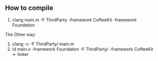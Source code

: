 ## How to compile
1. clang main.m -F ThirdParty -framework CoffeeKit -framework Foundation

The Other way:
1. clang -c -F ThirdParty/ main.m
2. ld main.o -framework Foundation -F ThirdParty/ -framework CoffeeKit <- linker